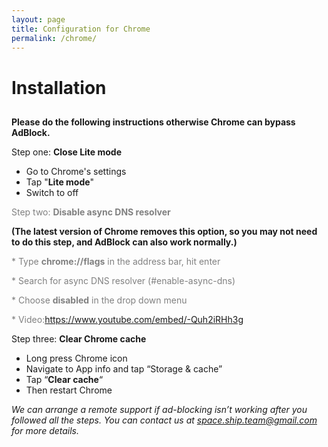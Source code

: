 ```yaml
---
layout: page
title: Configuration for Chrome
permalink: /chrome/
---
```


Installation
============

[](# "Print this article")
-----------------------------------------------------

**Please do the following instructions otherwise Chrome can bypass AdBlock.**

Step one: **Close Lite mode**

*   Go to Chrome's settings
*   Tap "**Lite mode**"
*   Switch to off


<span style="color:gray">Step two: **Disable async DNS resolver**</span>

**(The latest version of Chrome removes this option, so you may not need to do this step, and AdBlock can also work normally.)**

<span style="color:gray">*   Type **chrome://flags** in the address bar, hit enter</span>

<span style="color:gray">*   Search for async DNS resolver (#enable-async-dns)</span>

<span style="color:gray">*   Choose **disabled** in the drop down menu</span>

<span style="color:gray">*   Video:https://www.youtube.com/embed/-Quh2iRHh3g</span>

Step three: **Clear Chrome cache**

*   Long press Chrome icon
*   Navigate to App info and tap “Storage & cache”
*   Tap “**Clear cache**“
*   Then restart Chrome

_We can arrange a remote support if ad-blocking isn’t working after you followed all the steps. You can contact us at [space.ship.team@gmail.com](mailto:space.ship.team@gmail.com) for more details._
